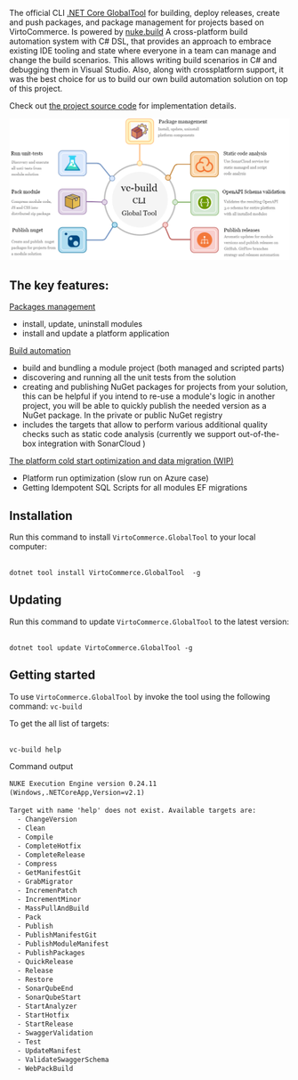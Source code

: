 
The official CLI [.NET Core GlobalTool](https://docs.microsoft.com/en-us/dotnet/core/tools/global-tools) for building, deploy releases, create and push packages, and package management for projects based on VirtoCommerce. Is powered by [nuke.build](https://nuke.build/) A cross-platform build automation system with C# DSL, that provides an approach to embrace existing IDE tooling and state where everyone in a team can manage and change the build scenarios. This allows writing build scenarios in C# and debugging them in Visual Studio. Also, along with crossplatform support, it was the best choice for us to build our own build automation solution on top of this project.

Check out [the project source code](https://github.com/VirtoCommerce/vc-platform/tree/master/build) for implementation details.

![vc-build CLI](../media/cli-tools-1.png)

## The key features:

[Packages management](./package-management.md) 

- install, update, uninstall modules 
- install and update a platform application  

[Build automation](./build-automation.md) 

- build and bundling a module project (both managed and scripted parts)
- discovering and running all the unit tests from the solution
- creating and publishing NuGet packages for projects from your solution, this can be helpful if you intend to re-use a module's logic in another project, you will be able to quickly publish the needed version as a NuGet package. In the private or public NuGet registry
- includes the targets that allow to perform various additional quality checks such as static code analysis (currently we support out-of-the-box integration with SonarCloud )
  
[The platform cold start optimization and data migration (WIP)](./cold-start-and-data-migration.md)

- Platform run optimization (slow run on Azure case)
- Getting Idempotent SQL Scripts for all modules EF migrations


## Installation
Run this command to install `VirtoCommerce.GlobalTool` to your local computer:
```console

dotnet tool install VirtoCommerce.GlobalTool  -g

```

## Updating 
Run this command to update `VirtoCommerce.GlobalTool` to the latest version:

```console

dotnet tool update VirtoCommerce.GlobalTool -g

```

## Getting started
To use `VirtoCommerce.GlobalTool` by invoke the tool using the following command: `vc-build`

To get the all list of targets:
```console

vc-build help

```
Command output

```console
NUKE Execution Engine version 0.24.11 (Windows,.NETCoreApp,Version=v2.1)

Target with name 'help' does not exist. Available targets are:
  - ChangeVersion
  - Clean
  - Compile
  - CompleteHotfix
  - CompleteRelease
  - Compress
  - GetManifestGit
  - GrabMigrator
  - IncremenPatch
  - IncrementMinor
  - MassPullAndBuild
  - Pack
  - Publish
  - PublishManifestGit
  - PublishModuleManifest
  - PublishPackages
  - QuickRelease
  - Release
  - Restore
  - SonarQubeEnd
  - SonarQubeStart
  - StartAnalyzer
  - StartHotfix
  - StartRelease
  - SwaggerValidation
  - Test
  - UpdateManifest
  - ValidateSwaggerSchema
  - WebPackBuild

```
